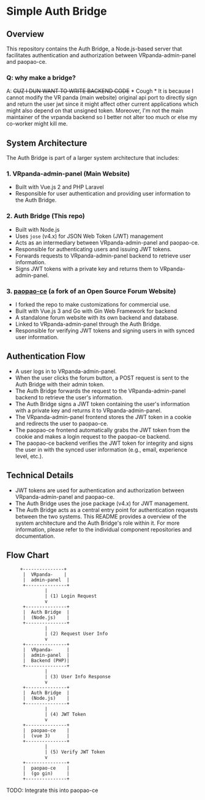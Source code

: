 
# Simple Auth Bridge 
## Overview

This repository contains the Auth Bridge, a Node.js-based server that facilitates authentication and authorization between VRpanda-admin-panel and paopao-ce.
### Q: why make a bridge?
A: ~~CUZ I DUN WANT TO WRITE BACKEND CODE~~  * Cough *  It is because I cannot modify the VR panda (main website) original api port to directly sign and return the user jwt since it might affect other current applications which might also depend on that unsigned token. Moreover, I'm not the main maintainer of the vrpanda backend so I better not alter too much or else my co-worker might kill me.

## System Architecture

The Auth Bridge is part of a larger system architecture that includes:

### 1. VRpanda-admin-panel (Main Website) 
* Built with Vue.js 2 and PHP Laravel
* Responsible for user authentication and providing user information to the Auth Bridge.
### 2. Auth Bridge (This repo)
* Built with Node.js
* Uses `jose` (v4.x) for JSON Web Token (JWT) management
* Acts as an intermediary between VRpanda-admin-panel and paopao-ce.
* Responsible for authenticating users and issuing JWT tokens.
* Forwards requests to VRpanda-admin-panel backend to retrieve user information.
* Signs JWT tokens with a private key and returns them to VRpanda-admin-panel.
### 3. [paopao-ce](https://github.com/waydxd/paopao-ce) (a fork of an Open Source Forum Website) 
* I forked the repo to make customizations for commercial use.
* Built with Vue.js 3 and Go with Gin Web Framework for backend
* A standalone forum website with its own backend and database.
* Linked to VRpanda-admin-panel through the Auth Bridge.
* Responsible for verifying JWT tokens and signing users in with synced user information.
## Authentication Flow
* A user logs in to VRpanda-admin-panel.
* When the user clicks the forum button, a POST request is sent to the Auth Bridge with their admin token.
* The Auth Bridge forwards the request to the VRpanda-admin-panel backend to retrieve the user's information.
* The Auth Bridge signs a JWT token containing the user's information with a private key and returns it to VRpanda-admin-panel.
* The VRpanda-admin-panel frontend stores the JWT token in a cookie and redirects the user to paopao-ce.
* The paopao-ce frontend automatically grabs the JWT token from the cookie and makes a login request to the paopao-ce backend.
* The paopao-ce backend verifies the JWT token for integrity and signs the user in with the synced user information (e.g., email, experience level, etc.).
## Technical Details
* JWT tokens are used for authentication and authorization between VRpanda-admin-panel and paopao-ce.
* The Auth Bridge uses the jose package (v4.x) for JWT management.
* The Auth Bridge acts as a central entry point for authentication requests between the two systems.
This README provides a overview of the system architecture and the Auth Bridge's role within it. For more information, please refer to the individual component repositories and documentation.

## Flow Chart
         +---------------+
          |  VRpanda-    |
          |  admin-panel  |
          +---------------+
                  |
                  | (1) Login Request
                  v
          +---------------+
          |  Auth Bridge  |
          |  (Node.js)    |
          +---------------+
                  |
                  | (2) Request User Info
                  v
          +---------------+
          |  VRpanda-     |
          |  admin-panel  |
          |  Backend (PHP)|
          +---------------+
                  |
                  | (3) User Info Response
                  v
          +---------------+
          |  Auth Bridge  |
          |  (Node.js)    |
          +---------------+
                  |
                  | (4) JWT Token
                  v
          +---------------+
          |  paopao-ce    |
          |  (vue 3)      |
          +---------------+
                  |
                  | (5) Verify JWT Token
                  v
          +---------------+
          |  paopao-ce    |
          |  (go gin)     |
          +---------------+


TODO: Integrate this into paopao-ce

